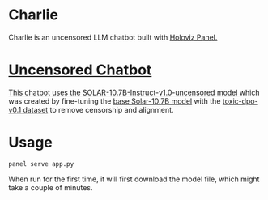 # Charlie
Charlie is an uncensored LLM chatbot built with <a href="https://github.com/holoviz/panel">Holoviz Panel.

# Uncensored Chatbot
This chatbot uses the <a href="https://huggingface.co/w4r10ck/SOLAR-10.7B-Instruct-v1.0-uncensored">SOLAR-10.7B-Instruct-v1.0-uncensored model </a> which was created by fine-tuning the <a href="https://huggingface.co/upstage/SOLAR-10.7B-Instruct-v1.0">base Solar-10.7B model</a> with the <a href="https://huggingface.co/datasets/unalignment/toxic-dpo-v0.1">toxic-dpo-v0.1 dataset</a> to remove censorship and alignment.

# Usage

`panel serve app.py`

When run for the first time, it will first download the model file, which might take a couple of minutes.
